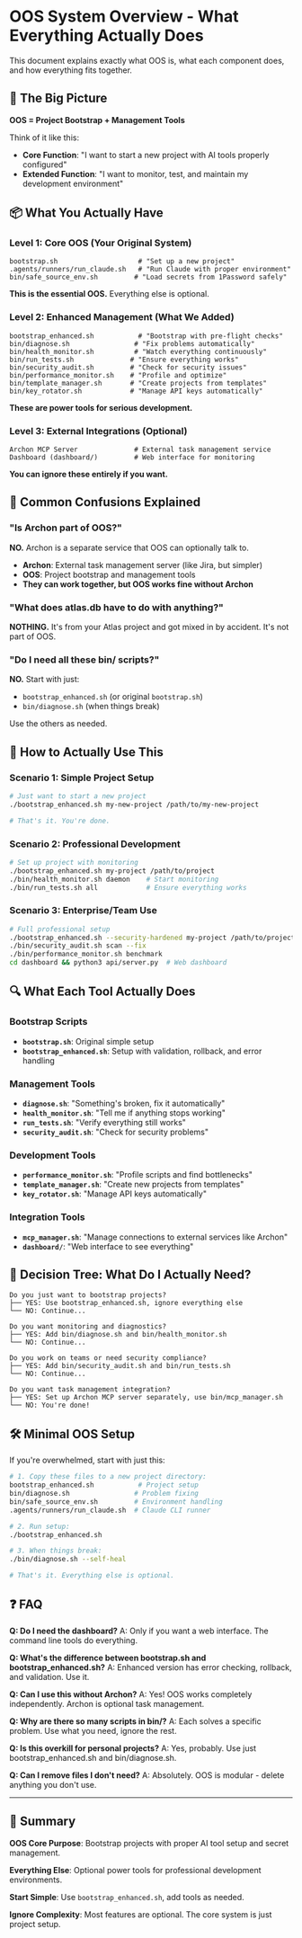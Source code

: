 # OOS System Overview - What Everything Actually Does

This document explains exactly what OOS is, what each component does, and how everything fits together.

## 🎯 The Big Picture

**OOS = Project Bootstrap + Management Tools**

Think of it like this:
- **Core Function**: "I want to start a new project with AI tools properly configured"
- **Extended Function**: "I want to monitor, test, and maintain my development environment"

## 📦 What You Actually Have

### **Level 1: Core OOS (Your Original System)**
```
bootstrap.sh                    # "Set up a new project"
.agents/runners/run_claude.sh   # "Run Claude with proper environment"
bin/safe_source_env.sh         # "Load secrets from 1Password safely"
```

**This is the essential OOS.** Everything else is optional.

### **Level 2: Enhanced Management (What We Added)**
```
bootstrap_enhanced.sh           # "Bootstrap with pre-flight checks"
bin/diagnose.sh                # "Fix problems automatically"
bin/health_monitor.sh          # "Watch everything continuously"
bin/run_tests.sh              # "Ensure everything works"
bin/security_audit.sh         # "Check for security issues"
bin/performance_monitor.sh    # "Profile and optimize"
bin/template_manager.sh       # "Create projects from templates"
bin/key_rotator.sh            # "Manage API keys automatically"
```

**These are power tools for serious development.**

### **Level 3: External Integrations (Optional)**
```
Archon MCP Server              # External task management service
Dashboard (dashboard/)         # Web interface for monitoring
```

**You can ignore these entirely if you want.**

## 🤔 Common Confusions Explained

### **"Is Archon part of OOS?"**
**NO.** Archon is a separate service that OOS can optionally talk to.

- **Archon**: External task management server (like Jira, but simpler)
- **OOS**: Project bootstrap and management tools
- **They can work together, but OOS works fine without Archon**

### **"What does atlas.db have to do with anything?"**
**NOTHING.** It's from your Atlas project and got mixed in by accident. It's not part of OOS.

### **"Do I need all these bin/ scripts?"**
**NO.** Start with just:
- `bootstrap_enhanced.sh` (or original `bootstrap.sh`)
- `bin/diagnose.sh` (when things break)

Use the others as needed.

## 🚀 How to Actually Use This

### **Scenario 1: Simple Project Setup**
```bash
# Just want to start a new project
./bootstrap_enhanced.sh my-new-project /path/to/my-new-project

# That's it. You're done.
```

### **Scenario 2: Professional Development**
```bash
# Set up project with monitoring
./bootstrap_enhanced.sh my-project /path/to/project
./bin/health_monitor.sh daemon    # Start monitoring
./bin/run_tests.sh all            # Ensure everything works
```

### **Scenario 3: Enterprise/Team Use**
```bash
# Full professional setup
./bootstrap_enhanced.sh --security-hardened my-project /path/to/project
./bin/security_audit.sh scan --fix
./bin/performance_monitor.sh benchmark
cd dashboard && python3 api/server.py  # Web dashboard
```

## 🔍 What Each Tool Actually Does

### **Bootstrap Scripts**
- **`bootstrap.sh`**: Original simple setup
- **`bootstrap_enhanced.sh`**: Setup with validation, rollback, and error handling

### **Management Tools**
- **`diagnose.sh`**: "Something's broken, fix it automatically"
- **`health_monitor.sh`**: "Tell me if anything stops working"
- **`run_tests.sh`**: "Verify everything still works"
- **`security_audit.sh`**: "Check for security problems"

### **Development Tools**
- **`performance_monitor.sh`**: "Profile scripts and find bottlenecks"
- **`template_manager.sh`**: "Create new projects from templates"
- **`key_rotator.sh`**: "Manage API keys automatically"

### **Integration Tools**
- **`mcp_manager.sh`**: "Manage connections to external services like Archon"
- **`dashboard/`**: "Web interface to see everything"

## 🎯 Decision Tree: What Do I Actually Need?

```
Do you just want to bootstrap projects?
├── YES: Use bootstrap_enhanced.sh, ignore everything else
└── NO: Continue...

Do you want monitoring and diagnostics?
├── YES: Add bin/diagnose.sh and bin/health_monitor.sh
└── NO: Continue...

Do you work on teams or need security compliance?
├── YES: Add bin/security_audit.sh and bin/run_tests.sh
└── NO: Continue...

Do you want task management integration?
├── YES: Set up Archon MCP server separately, use bin/mcp_manager.sh
└── NO: You're done!
```

## 🛠️ Minimal OOS Setup

If you're overwhelmed, start with just this:

```bash
# 1. Copy these files to a new project directory:
bootstrap_enhanced.sh           # Project setup
bin/diagnose.sh                # Problem fixing
bin/safe_source_env.sh         # Environment handling
.agents/runners/run_claude.sh  # Claude CLI runner

# 2. Run setup:
./bootstrap_enhanced.sh

# 3. When things break:
./bin/diagnose.sh --self-heal

# That's it. Everything else is optional.
```

## ❓ FAQ

**Q: Do I need the dashboard?**
A: Only if you want a web interface. The command line tools do everything.

**Q: What's the difference between bootstrap.sh and bootstrap_enhanced.sh?**
A: Enhanced version has error checking, rollback, and validation. Use it.

**Q: Can I use this without Archon?**
A: Yes! OOS works completely independently. Archon is optional task management.

**Q: Why are there so many scripts in bin/?**
A: Each solves a specific problem. Use what you need, ignore the rest.

**Q: Is this overkill for personal projects?**
A: Yes, probably. Use just bootstrap_enhanced.sh and bin/diagnose.sh.

**Q: Can I remove files I don't need?**
A: Absolutely. OOS is modular - delete anything you don't use.

---

## 🎯 Summary

**OOS Core Purpose**: Bootstrap projects with proper AI tool setup and secret management.

**Everything Else**: Optional power tools for professional development environments.

**Start Simple**: Use `bootstrap_enhanced.sh`, add tools as needed.

**Ignore Complexity**: Most features are optional. The core system is just project setup.